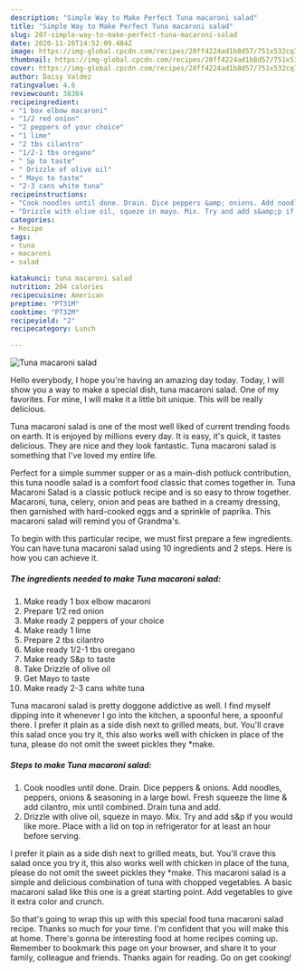 ```yaml
---
description: "Simple Way to Make Perfect Tuna macaroni salad"
title: "Simple Way to Make Perfect Tuna macaroni salad"
slug: 207-simple-way-to-make-perfect-tuna-macaroni-salad
date: 2020-11-26T14:52:09.484Z
image: https://img-global.cpcdn.com/recipes/28ff4224ad1b8d57/751x532cq70/tuna-macaroni-salad-recipe-main-photo.jpg
thumbnail: https://img-global.cpcdn.com/recipes/28ff4224ad1b8d57/751x532cq70/tuna-macaroni-salad-recipe-main-photo.jpg
cover: https://img-global.cpcdn.com/recipes/28ff4224ad1b8d57/751x532cq70/tuna-macaroni-salad-recipe-main-photo.jpg
author: Daisy Valdez
ratingvalue: 4.6
reviewcount: 38384
recipeingredient:
- "1 box elbow macaroni"
- "1/2 red onion"
- "2 peppers of your choice"
- "1 lime"
- "2 tbs cilantro"
- "1/2-1 tbs oregano"
- " Sp to taste"
- " Drizzle of olive oil"
- " Mayo to taste"
- "2-3 cans white tuna"
recipeinstructions:
- "Cook noodles until done. Drain. Dice peppers &amp; onions. Add noodles, peppers, onions &amp; seasoning in a large bowl. Fresh squeeze the lime &amp; add cilantro, mix until combined. Drain tuna and add."
- "Drizzle with olive oil, squeze in mayo. Mix. Try and add s&amp;p if you would like more. Place with a lid on top in refrigerator for at least an hour before serving."
categories:
- Recipe
tags:
- tuna
- macaroni
- salad

katakunci: tuna macaroni salad 
nutrition: 204 calories
recipecuisine: American
preptime: "PT31M"
cooktime: "PT32M"
recipeyield: "2"
recipecategory: Lunch

---
```



![Tuna macaroni salad](https://img-global.cpcdn.com/recipes/28ff4224ad1b8d57/751x532cq70/tuna-macaroni-salad-recipe-main-photo.jpg)

Hello everybody, I hope you're having an amazing day today. Today, I will show you a way to make a special dish, tuna macaroni salad. One of my favorites. For mine, I will make it a little bit unique. This will be really delicious.

Tuna macaroni salad is one of the most well liked of current trending foods on earth. It is enjoyed by millions every day. It is easy, it's quick, it tastes delicious. They are nice and they look fantastic. Tuna macaroni salad is something that I've loved my entire life.

Perfect for a simple summer supper or as a main-dish potluck contribution, this tuna noodle salad is a comfort food classic that comes together in. Tuna Macaroni Salad is a classic potluck recipe and is so easy to throw together. Macaroni, tuna, celery, onion and peas are bathed in a creamy dressing, then garnished with hard-cooked eggs and a sprinkle of paprika. This macaroni salad will remind you of Grandma&#39;s.


To begin with this particular recipe, we must first prepare a few ingredients. You can have tuna macaroni salad using 10 ingredients and 2 steps. Here is how you can achieve it.

<!--inarticleads1-->

##### The ingredients needed to make Tuna macaroni salad:

1. Make ready 1 box elbow macaroni
1. Prepare 1/2 red onion
1. Make ready 2 peppers of your choice
1. Make ready 1 lime
1. Prepare 2 tbs cilantro
1. Make ready 1/2-1 tbs oregano
1. Make ready  S&amp;p to taste
1. Take  Drizzle of olive oil
1. Get  Mayo to taste
1. Make ready 2-3 cans white tuna


Tuna macaroni salad is pretty doggone addictive as well. I find myself dipping into it whenever I go into the kitchen, a spoonful here, a spoonful there. I prefer it plain as a side dish next to grilled meats, but. You&#39;ll crave this salad once you try it, this also works well with chicken in place of the tuna, please do not omit the sweet pickles they *make. 

<!--inarticleads2-->

##### Steps to make Tuna macaroni salad:

1. Cook noodles until done. Drain. Dice peppers &amp; onions. Add noodles, peppers, onions &amp; seasoning in a large bowl. Fresh squeeze the lime &amp; add cilantro, mix until combined. Drain tuna and add.
1. Drizzle with olive oil, squeze in mayo. Mix. Try and add s&amp;p if you would like more. Place with a lid on top in refrigerator for at least an hour before serving.


I prefer it plain as a side dish next to grilled meats, but. You&#39;ll crave this salad once you try it, this also works well with chicken in place of the tuna, please do not omit the sweet pickles they *make. This macaroni salad is a simple and delicious combination of tuna with chopped vegetables. A basic macaroni salad like this one is a great starting point. Add vegetables to give it extra color and crunch. 

So that's going to wrap this up with this special food tuna macaroni salad recipe. Thanks so much for your time. I'm confident that you will make this at home. There's gonna be interesting food at home recipes coming up. Remember to bookmark this page on your browser, and share it to your family, colleague and friends. Thanks again for reading. Go on get cooking!
